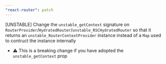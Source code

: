 ```yaml
---
"react-router": patch
---
```


[UNSTABLE] Change the `unstable_getContext` signature on `RouterProvider`/`HydratedRouter`/`unstable_RSCHydratedRouter` so that it returns an `unstable_RouterContextProvider` instance instead of a `Map` used to contruct the instance internally

- ⚠️ This is a breaking change if you have adopted the `unstable_getContext` prop
